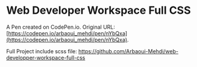 # Web Developer Workspace Full CSS

A Pen created on CodePen.io. Original URL: [https://codepen.io/arbaoui_mehdi/pen/nYbQxa](https://codepen.io/arbaoui_mehdi/pen/nYbQxa).

Full Project include scss file: https://github.com/Arbaoui-Mehdi/web-developper-workspace-full-css
